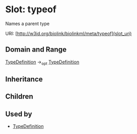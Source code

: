 # Slot: typeof


Names a parent type

URI: [http://w3id.org/biolink/biolinkml/meta/typeof](slot_uri)
## Domain and Range

[TypeDefinition](TypeDefinition.md) -><sub>opt</sub> [TypeDefinition](TypeDefinition.md)
## Inheritance

## Children

## Used by

 * [TypeDefinition](TypeDefinition.md)

